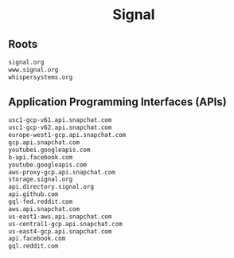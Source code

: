 


<h1 align="center">Signal</h1>  


## Roots


```html
signal.org
www.signal.org
whispersystems.org
```  


## Application Programming Interfaces (APIs)


```html
usc1-gcp-v61.api.snapchat.com
usc1-gcp-v62.api.snapchat.com
europe-west1-gcp.api.snapchat.com
gcp.api.snapchat.com
youtubei.googleapis.com
b-api.facebook.com
youtube.googleapis.com
aws-proxy-gcp.api.snapchat.com
storage.signal.org
api.directory.signal.org
api.github.com
gql-fed.reddit.com
aws.api.snapchat.com
us-east1-aws.api.snapchat.com
us-central1-gcp.api.snapchat.com
us-east4-gcp.api.snapchat.com
api.facebook.com
gql.reddit.com
```  

<br>
